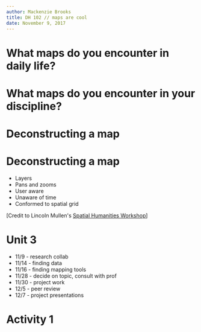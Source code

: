 ```yaml
---
author: Mackenzie Brooks
title: DH 102 // maps are cool
date: November 9, 2017
---
```


# What maps do you encounter in daily life?

# What maps do you encounter in your discipline? 

# Deconstructing a map

# Deconstructing a map
* Layers
* Pans and zooms
* User aware
* Unaware of time
* Conformed to spatial grid 

<div id="citation">
[Credit to Lincoln Mullen's <a href="http://lincolnmullen.com/projects/spatial-workshop/">Spatial Humanities Workshop</a>]
</div>

# Unit 3
* 11/9 - research collab
* 11/14 - finding data 
* 11/16 - finding mapping tools
* 11/28 - decide on topic, consult with prof
* 11/30 - project work
* 12/5 - peer review
* 12/7 - project presentations

# Activity 1
